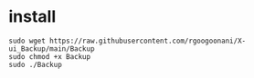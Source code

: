 # install 

````
sudo wget https://raw.githubusercontent.com/rgoogoonani/X-ui_Backup/main/Backup
sudo chmod +x Backup
sudo ./Backup
````

